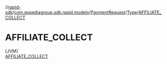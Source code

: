 //[rapid-sdk](../../../../../index.md)/[com.expediagroup.sdk.rapid.models](../../../index.md)/[PaymentRequest](../../index.md)/[Type](../index.md)/[AFFILIATE_COLLECT](index.md)

# AFFILIATE_COLLECT

[JVM]\
[AFFILIATE_COLLECT](index.md)
